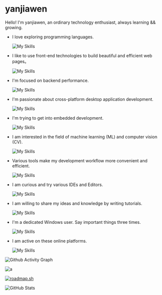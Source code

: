 # yanjiawen

Hello! I'm yanjiawen, an ordinary technology enthusiast, always learning && growing.

- I love exploring programming languages.

  ![My Skills](https://skillicons.dev/icons?i=c,zig,cpp,cs,java,scala,py,rust,go,kotlin,dart,lua,ruby,perl,haskell&perline=10)

- I like to use front-end technologies to build beautiful and efficient web pages。

  ![My Skills](https://skillicons.dev/icons?i=html,css,js,ts,vue,react,remix,angular,svelte,lit,tailwind,vite,npm,pnpm,yarn,bun,wasm,figma&perline=10)

- I'm focused on backend performance.

  ![My Skills](https://skillicons.dev/icons?i=spring,dotnet,flask,fastapi,django,rails,actix,rocket,redis,rabbitmq,jenkins,kubernetes,mysql,sqlite,mongodb,postgres&perline=10)

- I'm passionate about cross-platform desktop application development.

  ![My Skills](https://skillicons.dev/icons?i=qt,electron,tauri,flutter&perline=10)

- I'm trying to get into embedded development.

  ![My Skills](https://skillicons.dev/icons?i=arduino,raspberrypi,ros&perline=10)

- I am interested in the field of machine learning (ML) and computer vision (CV).

  ![My Skills](https://skillicons.dev/icons?i=anaconda,pytorch,tensorflow,sklearn,opencv&perline=10)

- Various tools make my development workflow more convenient and efficient.

  ![My Skills](https://skillicons.dev/icons?i=maven,gradle,cmake,postman,git,githubactions&perline=10)

- I am curious and try various IDEs and Editors.

  ![My Skills](https://skillicons.dev/icons?i=visualstudio,vscode,idea,clion,webstorm,rider,androidstudio&perline=10)

- I am willing to share my ideas and knowledge by writing tutorials.

  ![My Skills](https://skillicons.dev/icons?i=md,latex,obsidian&perline=10)

- I'm a dedicated Windows user. Say important things three times.

  ![My Skills](https://skillicons.dev/icons?i=windows,windows,windows,powershell,powershell,powershell&perline=10)

- I am active on these online platforms.

  ![My Skills](https://skillicons.dev/icons?i=github,stackoverflow,discord,twitter,instagram&perline=10)

![Github Activity Graph](https://github-readme-activity-graph.vercel.app/graph?username=Minsecrus&bg_color=010b00&color=99ffb7&line=e1fff1&point=bfffc2&area=true&hide_border=true)

![a](https://github-readme-stats.vercel.app/api/top-langs/?username=Minsecrus&show_icons=true&theme=tokyonight)

[![roadmap.sh](https://roadmap.sh/card/tall/68a1c38cdb704a26333e92d8?variant=dark)](https://roadmap.sh)

![GitHub Stats](https://github-readme-stats.vercel.app/api?username=yjw&show_icons=true&theme=tokyonight&include_all_commits=true&count_private=true&show_owner=true)

